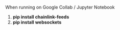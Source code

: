 
When running on Google Collab / Jupyter Notebook 

1. **pip install chainlink-feeds** 
2. **pip install websockets**
